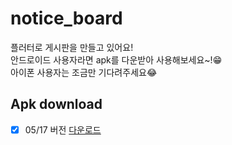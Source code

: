 # notice_board
플러터로 게시판을 만들고 있어요!   
안드로이드 사용자라면 apk를 다운받아 사용해보세요~!😁  
아이폰 사용자는 조금만 기다려주세요😂  



## Apk download
- [x] 05/17 버전 [다운로드](https://github.com/HWNAGJIWON/flutter_notice_board/blob/main/android/app/release/%EA%B2%8C%EC%8B%9C%ED%8C%90-0517.apk)


